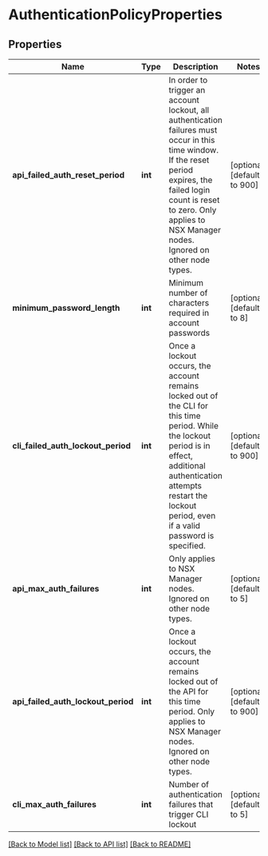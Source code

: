 # AuthenticationPolicyProperties

## Properties
Name | Type | Description | Notes
------------ | ------------- | ------------- | -------------
**api_failed_auth_reset_period** | **int** | In order to trigger an account lockout, all authentication failures must occur in this time window. If the reset period expires, the failed login count is reset to zero. Only applies to NSX Manager nodes. Ignored on other node types. | [optional] [default to 900]
**minimum_password_length** | **int** | Minimum number of characters required in account passwords | [optional] [default to 8]
**cli_failed_auth_lockout_period** | **int** | Once a lockout occurs, the account remains locked out of the CLI for this time period. While the lockout period is in effect, additional authentication attempts restart the lockout period, even if a valid password is specified. | [optional] [default to 900]
**api_max_auth_failures** | **int** | Only applies to NSX Manager nodes. Ignored on other node types. | [optional] [default to 5]
**api_failed_auth_lockout_period** | **int** | Once a lockout occurs, the account remains locked out of the API for this time period. Only applies to NSX Manager nodes. Ignored on other node types. | [optional] [default to 900]
**cli_max_auth_failures** | **int** | Number of authentication failures that trigger CLI lockout | [optional] [default to 5]

[[Back to Model list]](../README.md#documentation-for-models) [[Back to API list]](../README.md#documentation-for-api-endpoints) [[Back to README]](../README.md)


